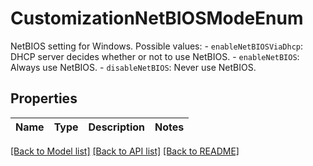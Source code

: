 # CustomizationNetBIOSModeEnum

NetBIOS setting for Windows.  Possible values: - `enableNetBIOSViaDhcp`: DHCP server decides whether or not to use NetBIOS. - `enableNetBIOS`: Always use NetBIOS. - `disableNetBIOS`: Never use NetBIOS. 

## Properties
Name | Type | Description | Notes
------------ | ------------- | ------------- | -------------

[[Back to Model list]](../README.md#documentation-for-models) [[Back to API list]](../README.md#documentation-for-api-endpoints) [[Back to README]](../README.md)


